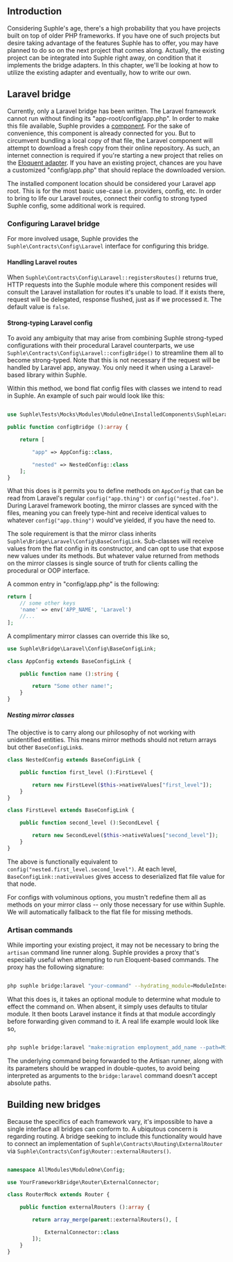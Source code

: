 ## Introduction

Considering Suphle's age, there's a high probability that you have projects built on top of older PHP frameworks. If you have one of such projects but desire taking advantage of the features Suphle has to offer, you may have planned to do so on the next project that comes along. Actually, the existing project can be integrated into Suphle right away, on condition that it implements the bridge adapters. In this chapter, we'll be looking at how to utilize the existing adapter and eventually, how to write our own.

## Laravel bridge

Currently, only a Laravel bridge has been written. The Laravel framework cannot run without finding its "app-root/config/app.php". In order to make this file available, Suphle provides a [component](/docs/v1/component-templates). For the sake of convenience, this component is already connected for you. But to circumvent bundling a local copy of that file, the Laravel component will attempt to download a fresh copy from their online repository. As such, an internet connection is required if you're starting a new project that relies on the [Eloquent adapter](/docs/v1/database#eloquent). If you have an existing project, chances are you have a customized "config/app.php" that should replace the downloaded version.

The installed component location should be considered your Laravel app root. This is for the most basic use-case i.e. providers, config, etc. In order to bring to life our Laravel routes, connect their config to strong typed Suphle config, some additional work is required.

### Configuring Laravel bridge

For more involved usage, Suphle provides the `Suphle\Contracts\Config\Laravel` interface for configuring this bridge.

#### Handling Laravel routes

When `Suphle\Contracts\Config\Laravel::registersRoutes()` returns true, HTTP requests into the Suphle module where this component resides will consult the Laravel installation for routes it's unable to load. If it exists there, request will be delegated, response flushed, just as if we processed it. The default value is `false`.

#### Strong-typing Laravel config

To avoid any ambiguity that may arise from combining Suphle strong-typed configurations with their procedural Laravel counterparts, we use `Suphle\Contracts\Config\Laravel::configBridge()` to streamline them all to become strong-typed. Note that this is not necessary if the request will be handled by Laravel app, anyway. You only need it when using a Laravel-based library within Suphle.

Within this method, we bond flat config files with classes we intend to read in Suphle. An example of such pair would look like this:

```php

use Suphle\Tests\Mocks\Modules\ModuleOne\InstalledComponents\SuphleLaravelTemplates\ConfigLinks\{AppConfig, NestedConfig};

public function configBridge ():array {

	return [

		"app" => AppConfig::class,

		"nested" => NestedConfig::class
	];
}
```

What this does is it permits you to define methods on `AppConfig` that can be read from Laravel's regular `config("app.thing")` or `config("nested.foo")`. During Laravel framework booting, the mirror classes are synced with the files, meaning you can freely type-hint and receive identical values to whatever `config("app.thing")` would've yielded, if you have the need to.

The sole requirement is that the mirror class inherits `Suphle\Bridge\Laravel\Config\BaseConfigLink`. Sub-classes will receive values from the flat config in its constructor, and can opt to use that expose new values under its methods. But whatever value returned from methods on the mirror classes is single source of truth for clients calling the procedural or OOP interface.

A common entry in  "config/app.php" is the following:

```php
return [
	// some other keys
	'name' => env('APP_NAME', 'Laravel')
	//... 
];
```

A complimentary mirror classes can override this like so,

```php
use Suphle\Bridge\Laravel\Config\BaseConfigLink;

class AppConfig extends BaseConfigLink {

	public function name ():string {

		return "Some other name!";
	}
}
```

##### Nesting mirror classes
The objective is to carry along our philosophy of not working with unidentified entities. This means mirror methods should not return arrays but other `BaseConfigLink`s.

```php
class NestedConfig extends BaseConfigLink {

	public function first_level ():FirstLevel {

		return new FirstLevel($this->nativeValues["first_level"]);
	}
}
```

```php
class FirstLevel extends BaseConfigLink {

	public function second_level ():SecondLevel {

		return new SecondLevel($this->nativeValues["second_level"]);
	}
}
```

The above is functionally equivalent to `config("nested.first_level.second_level")`. At each level, `BaseConfigLink::nativeValues` gives access to deserialized flat file value for that node.

For configs with voluminous options, you mustn't redefine them all as methods on your mirror class -- only those necessary for use within Suphle. We will automatically fallback to the flat file for missing methods.


### Artisan commands

While importing your existing project, it may not be necessary to bring the `artisan` command line runner along. Suphle provides a proxy that's especially useful when attempting to run Eloquent-based commands. The proxy has the following signature:

```bash

php suphle bridge:laravel "your-command" --hydrating_module=ModuleInteractions\User
```

What this does is, it takes an optional module to determine what module to effect the command on. When absent, it simply uses defaults to titular module. It then boots Laravel instance it finds at that module accordingly before forwarding given command to it. A real life example would look like so,

```bash

php suphle bridge:laravel "make:migration employment_add_name --path=Migrations"
```

The underlying command being forwarded to the Artisan runner, along with its parameters should be wrapped in double-quotes, to avoid being interpreted as arguments to the `bridge:laravel` command
doesn't accept absolute paths.

## Building new bridges

Because the specifics of each framework vary, it's impossible to have a single interface all bridges can conform to. A ubiqutous concern is regarding routing. A bridge seeking to include this functionality would have to connect an implementation of `Suphle\Contracts\Routing\ExternalRouter` via `Suphle\Contracts\Config\Router::externalRouters()`.

```php

namespace AllModules\ModuleOne\Config;

use YourFrameworkBridge\Router\ExternalConnector;

class RouterMock extends Router {

	public function externalRouters ():array {

		return array_merge(parent::externalRouters(), [

			ExternalConnector::class
		]);
	}
}
```
